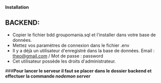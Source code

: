 __Installation__

## __BACKEND__:

   * Copier le fichier bdd groupomania.sql et l'installer dans votre base de données.
   * Mettez vos paramètres de connexion dans le fichier .env
   * Il y a déjà un utilisateur d'enregistré dans la base de données. Email : theo@gmail.com / Mot de passe : password
   * Cet utilisateur possède les droits d'administrateur.
   
###__Pour lancer le serveur il faut se placer dans le dossier backend et effectuer la commande *nodemon server*__


